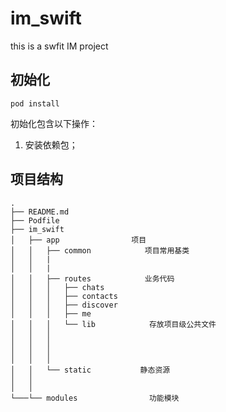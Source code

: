 # im_swift
this is a swfit IM project  

## 初始化

```shell
pod install
```

初始化包含以下操作：
1. 安装依赖包；




## 项目结构

```shell
.
├── README.md
├── Podfile
├── im_swift
│   ├── app                项目
│   │   ├── common            项目常用基类
│   │   |
│   │   |
│   │   ├── routes            业务代码
│   │   │   ├── chats
│   │   │   ├── contacts
│   │   │   ├── discover
│   │   │   ├── me
│   │   │   └── lib            存放项目级公共文件
│   │   │  
│   │   │  
│   │   │ 
│   │   │       
│   │   └── static           静态资源
│   │   
│   │   
└───└── modules                功能模块
    



